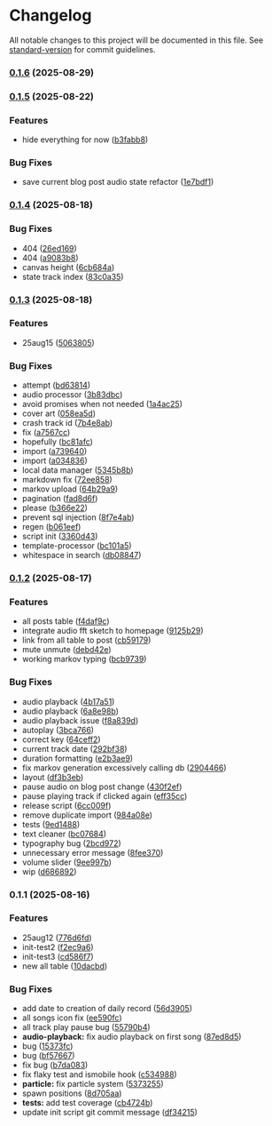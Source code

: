 # Changelog

All notable changes to this project will be documented in this file. See [standard-version](https://github.com/conventional-changelog/standard-version) for commit guidelines.

### [0.1.6](https://github.com/gatsbyjs/gatsby-starter-blog/compare/v0.1.5...v0.1.6) (2025-08-29)

### [0.1.5](https://github.com/gatsbyjs/gatsby-starter-blog/compare/v0.1.4...v0.1.5) (2025-08-22)


### Features

* hide everything for now ([b3fabb8](https://github.com/gatsbyjs/gatsby-starter-blog/commit/b3fabb83cbfaaa4993f79d971d6c808b7be2852e))


### Bug Fixes

* save current blog post audio state refactor ([1e7bdf1](https://github.com/gatsbyjs/gatsby-starter-blog/commit/1e7bdf1c41beeeba06291d4e47c5e11b949c5224))

### [0.1.4](https://github.com/gatsbyjs/gatsby-starter-blog/compare/v0.1.3...v0.1.4) (2025-08-18)


### Bug Fixes

* 404 ([26ed169](https://github.com/gatsbyjs/gatsby-starter-blog/commit/26ed16942522bd966a8c65e6855bdddc3289a5d7))
* 404 ([a9083b8](https://github.com/gatsbyjs/gatsby-starter-blog/commit/a9083b88779009a79f7cd58351ce5ccf4c5e0876))
* canvas height ([6cb684a](https://github.com/gatsbyjs/gatsby-starter-blog/commit/6cb684a6b7df1f78e17edede43be1ec9ad5869da))
* state track index ([83c0a35](https://github.com/gatsbyjs/gatsby-starter-blog/commit/83c0a35416f5100d6ccc18b901e395c3689f9bba))

### [0.1.3](https://github.com/gatsbyjs/gatsby-starter-blog/compare/v0.1.2...v0.1.3) (2025-08-18)


### Features

* 25aug15 ([5063805](https://github.com/gatsbyjs/gatsby-starter-blog/commit/50638056b4ddff603b4a97611784e5a28e59191a))


### Bug Fixes

* attempt ([bd63814](https://github.com/gatsbyjs/gatsby-starter-blog/commit/bd63814e7bf27d60367ce8990190f0a9b850ce34))
* audio processor ([3b83dbc](https://github.com/gatsbyjs/gatsby-starter-blog/commit/3b83dbc4806ba80fa6345c060beac1d89d4613f4))
* avoid promises when not needed ([1a4ac25](https://github.com/gatsbyjs/gatsby-starter-blog/commit/1a4ac253c45303206f63592cfd0dcfb5055d410d))
* cover art ([058ea5d](https://github.com/gatsbyjs/gatsby-starter-blog/commit/058ea5df3a1427b8b449949555c82c6c75e65814))
* crash track id ([7b4e8ab](https://github.com/gatsbyjs/gatsby-starter-blog/commit/7b4e8ab7e3ed31e17911c3c47f15206ec59f89e4))
* fix ([a7567cc](https://github.com/gatsbyjs/gatsby-starter-blog/commit/a7567ccc16da1864e6562c38ab368c5dd3d7a76f))
* hopefully ([bc81afc](https://github.com/gatsbyjs/gatsby-starter-blog/commit/bc81afc9b09af9d18c78952be4b09915db76cbb0))
* import ([a739640](https://github.com/gatsbyjs/gatsby-starter-blog/commit/a739640fca65db668bb901685242ad8626b39470))
* import ([a034836](https://github.com/gatsbyjs/gatsby-starter-blog/commit/a034836d491fa6d8c6dc764980533b19599e1e89))
* local data manager ([5345b8b](https://github.com/gatsbyjs/gatsby-starter-blog/commit/5345b8bf55e82d90f9b8a3dd1123e8ccf1487e3e))
* markdown fix ([72ee858](https://github.com/gatsbyjs/gatsby-starter-blog/commit/72ee858d3ee90aacd545bae9ad09635f0b6d742b))
* markov upload ([64b29a9](https://github.com/gatsbyjs/gatsby-starter-blog/commit/64b29a9906de9edfc824c1b974dc2ae589d80757))
* pagination ([fad8d6f](https://github.com/gatsbyjs/gatsby-starter-blog/commit/fad8d6f3a395ccc83e88cdebdebe4ba6106a9a9f))
* please ([b366e22](https://github.com/gatsbyjs/gatsby-starter-blog/commit/b366e228ff80984a3548f191b16b04418add5698))
* prevent sql injection ([8f7e4ab](https://github.com/gatsbyjs/gatsby-starter-blog/commit/8f7e4ab59db27b1d961f2eeb814662e245f134a1))
* regen ([b061eef](https://github.com/gatsbyjs/gatsby-starter-blog/commit/b061eefb9360b7d6f5003abeb88524df5a3fc00b))
* script init ([3360d43](https://github.com/gatsbyjs/gatsby-starter-blog/commit/3360d43383c676ad4b29ebeb9cdbe62a128f3993))
* template-processor ([bc101a5](https://github.com/gatsbyjs/gatsby-starter-blog/commit/bc101a5fe466dc7eafd6e09f086fec682c6a4b87))
* whitespace in search ([db08847](https://github.com/gatsbyjs/gatsby-starter-blog/commit/db0884771b1302d29d6bfa2e3886b8d857869a83))

### [0.1.2](https://github.com/gatsbyjs/gatsby-starter-blog/compare/v0.1.1...v0.1.2) (2025-08-17)

### Features

- all posts table ([f4daf9c](https://github.com/gatsbyjs/gatsby-starter-blog/commit/f4daf9c4d1e15a809757c3b20aae5663c9575e54))
- integrate audio fft sketch to homepage ([9125b29](https://github.com/gatsbyjs/gatsby-starter-blog/commit/9125b2981cdfcc6cccb2dbd41f9ceea2d25ba139))
- link from all table to post ([cb59179](https://github.com/gatsbyjs/gatsby-starter-blog/commit/cb591791ec2da7bf62049e91133dbfcbc305db43))
- mute unmute ([debd42e](https://github.com/gatsbyjs/gatsby-starter-blog/commit/debd42e25220606bfcfe9a912797a091525efcd5))
- working markov typing ([bcb9739](https://github.com/gatsbyjs/gatsby-starter-blog/commit/bcb9739f2ee3a7ae489c2e2f3a31baec78525216))

### Bug Fixes

- audio playback ([4b17a51](https://github.com/gatsbyjs/gatsby-starter-blog/commit/4b17a51091257500b508d6c24ba7fc29e516b5ee))
- audio playback ([6a8e98b](https://github.com/gatsbyjs/gatsby-starter-blog/commit/6a8e98ba9d9a0f041bc111294020709e22f88f87))
- audio playback issue ([f8a839d](https://github.com/gatsbyjs/gatsby-starter-blog/commit/f8a839d2fffb0e73f9ce365a3ef55de33c4b37e4))
- autoplay ([3bca766](https://github.com/gatsbyjs/gatsby-starter-blog/commit/3bca76628b42d922d99b886b52069285d41e591c))
- correct key ([64ceff2](https://github.com/gatsbyjs/gatsby-starter-blog/commit/64ceff22968df9e1de30dda75bab2d7e3bcc3060))
- current track date ([292bf38](https://github.com/gatsbyjs/gatsby-starter-blog/commit/292bf3818363fb69cbe16dac3cf9de90d24490d4))
- duration formatting ([e2b3ae9](https://github.com/gatsbyjs/gatsby-starter-blog/commit/e2b3ae93969d615ae8e3d02beee707b0435136fb))
- fix markov generation excessively calling db ([2904466](https://github.com/gatsbyjs/gatsby-starter-blog/commit/2904466929e024f4ea14f37883fb16365fa0dccc))
- layout ([df3b3eb](https://github.com/gatsbyjs/gatsby-starter-blog/commit/df3b3eb254aee33bb152b117956101a2eabd7278))
- pause audio on blog post change ([430f2ef](https://github.com/gatsbyjs/gatsby-starter-blog/commit/430f2efe35cbcb6b76ab1ce2a79b7cd076de8c6f))
- pause playing track if clicked again ([eff35cc](https://github.com/gatsbyjs/gatsby-starter-blog/commit/eff35cc54beec8f9414c9199d38f18d3f7345f1d))
- release script ([6cc009f](https://github.com/gatsbyjs/gatsby-starter-blog/commit/6cc009f26018cda4832851506f66cebeb52e47a2))
- remove duplicate import ([984a08e](https://github.com/gatsbyjs/gatsby-starter-blog/commit/984a08e3ac78befa2cb946f819c112e50c09a2d4))
- tests ([9ed1488](https://github.com/gatsbyjs/gatsby-starter-blog/commit/9ed1488ded5467025bd7bf0a29f4c835acbfe714))
- text cleaner ([bc07684](https://github.com/gatsbyjs/gatsby-starter-blog/commit/bc07684a4bce928bd0edc00acff5541e41bcb720))
- typography bug ([2bcd972](https://github.com/gatsbyjs/gatsby-starter-blog/commit/2bcd972ce66f64253d81a67cd4d92b14a3852c9f))
- unnecessary error message ([8fee370](https://github.com/gatsbyjs/gatsby-starter-blog/commit/8fee370d040c02db5449e9268991e9bc8b22db4b))
- volume slider ([9ee997b](https://github.com/gatsbyjs/gatsby-starter-blog/commit/9ee997bfb46801a99d700948cb7161019c7095ee))
- wip ([d686892](https://github.com/gatsbyjs/gatsby-starter-blog/commit/d686892ff212f187cee749124d11d25ed0fd80ce))

### 0.1.1 (2025-08-16)

### Features

- 25aug12 ([776d6fd](https://github.com/gatsbyjs/gatsby-starter-blog/commit/776d6fda970993844508f903e8047bad08a1f6b8))
- init-test2 ([f2ec9a6](https://github.com/gatsbyjs/gatsby-starter-blog/commit/f2ec9a6e4eed076b4dad94eaeb27d976e127ae3f))
- init-test3 ([cd586f7](https://github.com/gatsbyjs/gatsby-starter-blog/commit/cd586f72e9148f7c66bda09f969a1f4fef1e5b85))
- new all table ([10dacbd](https://github.com/gatsbyjs/gatsby-starter-blog/commit/10dacbdc62b2fe36335cf54d7a5984b14b41f5ce))

### Bug Fixes

- add date to creation of daily record ([56d3905](https://github.com/gatsbyjs/gatsby-starter-blog/commit/56d3905abdf968a3ca081a3f2baa81b7c020cd59))
- all songs icon fix ([ee590fc](https://github.com/gatsbyjs/gatsby-starter-blog/commit/ee590fcc4ca340d5434ecc22c537cdaca977f622))
- all track play pause bug ([55790b4](https://github.com/gatsbyjs/gatsby-starter-blog/commit/55790b46feaffe9d026d1d8ef0345504ac20157b))
- **audio-playback:** fix audio playback on first song ([87ed8d5](https://github.com/gatsbyjs/gatsby-starter-blog/commit/87ed8d547f7c37e6f141903c35da3812c936e83c))
- bug ([15373fc](https://github.com/gatsbyjs/gatsby-starter-blog/commit/15373fcb2cc1e14ceb95281b9e59cdd7cacbd883))
- bug ([bf57667](https://github.com/gatsbyjs/gatsby-starter-blog/commit/bf5766759efb433929baf1ba016a4ca3161f79fb))
- fix bug ([b7da083](https://github.com/gatsbyjs/gatsby-starter-blog/commit/b7da0834122dc8c9e2d42961b1596dbae62512b7))
- fix flaky test and ismobile hook ([c534988](https://github.com/gatsbyjs/gatsby-starter-blog/commit/c5349884f786c3756ace3a56121bbd88230685e4))
- **particle:** fix particle system ([5373255](https://github.com/gatsbyjs/gatsby-starter-blog/commit/53732555a0715335c40eb9c0530bfe3b273bd3e0))
- spawn positions ([8d705aa](https://github.com/gatsbyjs/gatsby-starter-blog/commit/8d705aa94ac9a58cb2a685061cba67d5ae6b451e))
- **tests:** add test coverage ([cb4724b](https://github.com/gatsbyjs/gatsby-starter-blog/commit/cb4724bcda4d3de8ea84fc4cf88e9687500ee20d))
- update init script git commit message ([df34215](https://github.com/gatsbyjs/gatsby-starter-blog/commit/df342150153002e068732134b58709d747e0efd2))
